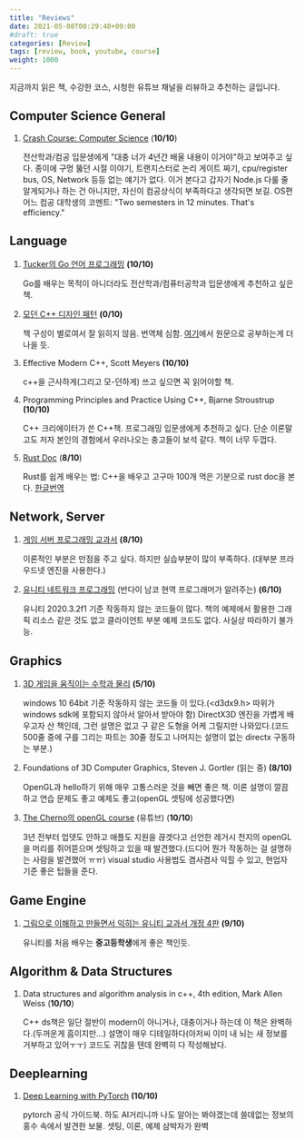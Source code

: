 ```yaml
---
title: "Reviews"
date: 2021-05-08T00:29:40+09:00
#draft: true
categories: [Review]
tags: [review, book, youtube, course]
weight: 1000
---
```


지금까지 읽은 책, 수강한 코스, 시청한 유튜브 채널을 리뷰하고 추천하는 글입니다.

## Computer Science General

1. [Crash Course: Computer Science](https://www.youtube.com/watch?v=tpIctyqH29Q&list=PL8dPuuaLjXtNlUrzyH5r6jN9ulIgZBpdo) (**10/10**)

    전산학과/컴공 입문생에게 "대충 너가 4년간 배울 내용이 이거야"하고 보여주고 싶다. 종이에 구멍 뚫던 시절 이야기, 트랜지스터로 논리 게이트 짜기, cpu/register bus, OS, Network 등등 없는 얘기가 없다. 이거 본다고 갑자기 Node.js 다룰 줄 알게되거나 하는 건 아니지만, 자신이 컴공상식이 부족하다고 생각되면 보길.
    OS편 어느 컴공 대학생의 코멘트: "Two semesters in 12 minutes. That's efficiency."

## Language

1. [Tucker의 Go 언어 프로그래밍](http://www.yes24.com/Product/Goods/99108736) **(10/10)**

    Go를 배우는 목적이 아니더라도 전산학과/컴퓨터공학과 입문생에게 추천하고 싶은 책.

2. [모던 C++ 디자인 패턴](http://www.yes24.com/Product/Goods/71969505?OzSrank=1) **(0/10)**

    책 구성이 별로여서 잘 읽히지 않음. 번역체 심함.
    [여기](https://refactoring.guru/design-patterns/)에서 원문으로 공부하는게 더 나을 듯.

3. Effective Modern C++, Scott Meyers **(10/10)**
   
   c++을 근사하게(그리고 모-던하게) 쓰고 싶으면 꼭 읽어야할 책.

4. Programming Principles and Practice Using C++, Bjarne Stroustrup **(10/10)**

    C++ 크리에이터가 쓴 C++책. 프로그래밍 입문생에게 추천하고 싶다. 단순 이론말고도 저자 본인의 경험에서 우러나오는 충고들이 보석 같다. 책이 너무 두껍다.

5. [Rust Doc](https://doc.rust-lang.org/beta/book/index.html) (**8/10**)

    Rust를 쉽게 배우는 법: C++을 배우고 고구마 100개 먹은 기분으로 rust doc을 본다. [한글번역](https://rinthel.github.io/rust-lang-book-ko/)

## Network, Server

1. [게임 서버 프로그래밍 교과서](http://www.yes24.com/Product/Goods/71768958?OzSrank=1) **(8/10)**

    이론적인 부분은 만점을 주고 싶다. 하지만 실습부분이 많이 부족하다. (대부분 프라우드넷 엔진을 사용한다.)

2. [유니티 네트워크 프로그래밍](http://www.yes24.com/Product/Goods/19517322) (반다이 남코 현역 프로그래머가 알려주는) **(6/10)**

    유니티 2020.3.2f1 기준 작동하지 않는 코드들이 많다. 책의 예제에서 활용한 그래픽 리소스 같은 것도 없고 클라이언트 부분 예제 코드도 없다. 사실상 따라하기 불가능.

## Graphics

1. [3D 게임을 움직이는 수학과 물리](http://www.yes24.com/Product/Goods/37204656) **(5/10)**

    windows 10 64bit 기준 작동하지 않는 코드들 이 있다.(<d3dx9.h> 따위가 windows sdk에 포함되지 않아서 알아서 받아야 함)
    DirectX3D 엔진을 가볍게 배우고자 산 책인데, 그런 설명은 없고 구 같은 도형을 어케 그릴지만 나와있다.(코드 500줄 중에 구를 그리는 파트는 30줄 정도고 나머지는 설명이 없는 directx 구동하는 부분.)

2. Foundations of 3D Computer Graphics, Steven J. Gortler (읽는 중) **(8/10)**

    OpenGL과 hello하기 위해 매우 고통스러운 것을 빼면 좋은 책. 이론 설명이 깔끔하고 연습 문제도 좋고 예제도 좋고(openGL 셋팅에 성공했다면)

3. [The Cherno의 openGL course](https://www.youtube.com/watch?v=W3gAzLwfIP0&list=PLlrATfBNZ98foTJPJ_Ev03o2oq3-GGOS2) (유튜브) (**10/10**)

    3년 전부터 업뎃도 안하고 애플도 지원을 끊겟다고 선언한 레거시 천지의 openGL을 머리를 쥐어뜯으며 셋팅하고 있을 때 발견했다.(드디어 뭔가 작동하는 걸 설명하는 사람을 발견했어 ㅠㅠ) visual studio 사용법도 겸사겸사 익힐 수 있고, 현업자 기준 좋은 팁들을 준다.

## Game Engine

1. [그림으로 이해하고 만들면서 익히는 유니티 교과서 개정 4판](http://www.yes24.com/Product/Goods/63348114) **(9/10)**
   
   유니티를 처음 배우는 **중고등학생**에게 좋은 책인듯.

## Algorithm & Data Structures

1. Data structures and algorithm analysis in c++, 4th edition, Mark Allen Weiss (**10/10**)
   
   C++ ds책은 일단 절반이 modern이 아니거나, 대충이거나 하는데 이 책은 완벽하다.(두꺼운게 흠이지만...) 설명이 매우 디테일하다(아저씨 이미 내 뇌는 새 정보를 거부하고 있어ㅜㅜ) 코드도 귀찮을 텐데 완벽히 다 작성해놨다.

## Deeplearning

1. [Deep Learning with PyTorch](https://www.google.com/url?sa=t&rct=j&q=&esrc=s&source=web&cd=&ved=2ahUKEwiol7T597fwAhWbxIsBHR6lCxIQFjAAegQIBBAD&url=https%3A%2F%2Fpytorch.org%2Fassets%2Fdeep-learning%2FDeep-Learning-with-PyTorch.pdf&usg=AOvVaw2yUdDoHS2F0LQYGQdxD-1P) **(10/10)**

    pytorch 공식 가이드북. 하도 AI거리니까 나도 알아는 봐야겠는데 쓸데없는 정보의 홍수 속에서 발견한 보물. 셋팅, 이론, 예제 삼박자가 완벽